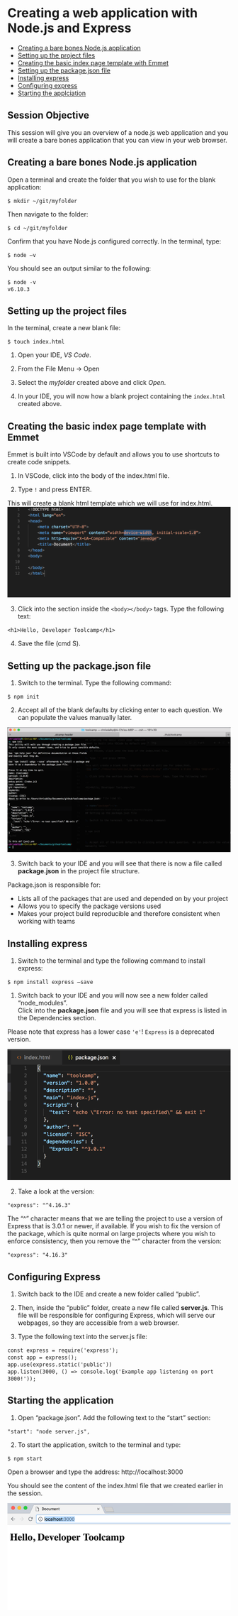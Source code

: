 # Creating a web application with Node.js and Express

* [Creating a bare bones Node.js application](#node)  
* [Setting up the project files](#setup)  
* [Creating the basic index page template with Emmet](#emmet)
* [Setting up the package.json file](#package)
* [Installing express](#express)
* [Configuring express](#confexpress)
* [Starting the applciation](#start)

## Session Objective
This session will give you an overview of a node.js web application and you will create a bare bones application that you can view in your web browser.

<a name="node"></a>
## Creating a bare bones Node.js application

Open a terminal and create the folder that you wish to use for the blank application:

```
$ mkdir ~/git/myfolder
```
Then navigate to the folder:

```
$ cd ~/git/myfolder
```

Confirm that you have Node.js configured correctly.  In the terminal, type:

```
$ node –v
```
You should see an output similar to the following:

```
$ node -v 
v6.10.3
```
<a name="setup"></a>
## Setting up the project files

In the terminal, create a new blank file:

```
$ touch index.html
```

1. Open your IDE, *VS Code*.

1. From the File Menu -> Open

1. Select the *myfolder* created above and click *Open*.

1. In your IDE, you will now how a blank project containing the `index.html` created above.

<a name="emmet"></a>
## Creating the basic index page template with Emmet
Emmet is built into VSCode by default and allows you to use shortcuts to create code snippets.

1. In VSCode, click into the body of the index.html file.
 
2. Type `!` and press ENTER.

This will create a blank html template which we will use for index.html.
<img src="./resources/session_03_index_template.png" alt="Create a blank index template" />

3. Click into the section inside the `<body></body>` tags. Type the following text:

```
<h1>Hello, Developer Toolcamp</h1>
```

4. Save the file (cmd S).

<a name="package"></a>
## Setting up the package.json file

1. Switch to the terminal.  Type the following command:

```
$ npm init
```

2. Accept all of the blank defaults by clicking enter to each question.  We can populate the values manually later.
<img src="./resources/session_03_npm_init.png" alt="Create the node application" />

3. Switch back to your IDE and you will see that there is now a file called **package.json** in the project file structure.

Package.json is responsible for:
* Lists all of the packages that are used and depended on by your project
* Allows you to specify the package versions used
* Makes your project build reproducible and therefore consistent when working with teams

<a name="express"></a>
## Installing express
1. Switch to the terminal and type the following command to install express:

```
$ npm install express –save
```

1. Switch back to your IDE and you will now see a new folder called “node_modules”.  
Click into the **package.json** file and you will see that express is listed in the Dependencies section.

Please note that express has a lower case `'e'`! `Express` is a deprecated version.

<img src="./resources/session_03_express_installed.png" alt="Express installed on package.json" />

2. Take a look at the version:

```
"express": "^4.16.3"
```

The “^” character means that we are telling the project to use a version of Express that is 3.0.1 or newer, if available.  If you wish to fix the version of the package, which is quite normal on large projects where you wish to enforce consistency, then you remove the “^” character from the version:

```
"express": "4.16.3"
```

<a name="confexpress"></a>
## Configuring Express

1. Switch back to the IDE and create a new folder called “public”.

2. Then, inside the “public” folder, create a new file called **server.js**.  This file will be responsible for configuring Express, which will serve our webpages, so they are accessible from a web browser.

3. Type the following text into the server.js file:

```
const express = require('express');
const app = express();
app.use(express.static('public'))
app.listen(3000, () => console.log('Example app listening on port 3000!'));
```

<a name="start"></a>
## Starting the application

1. Open “package.json”.  Add the following text to the “start” section:

```
"start": "node server.js",
```

2. To start the application, switch to the terminal and type:

```
$ npm start
```

Open a browser and type the address: http://localhost:3000

You should see the content of the index.html file that we created earlier in the session.

<img src="./resources/session_03_hello_world.png" alt="Hello World app" />
